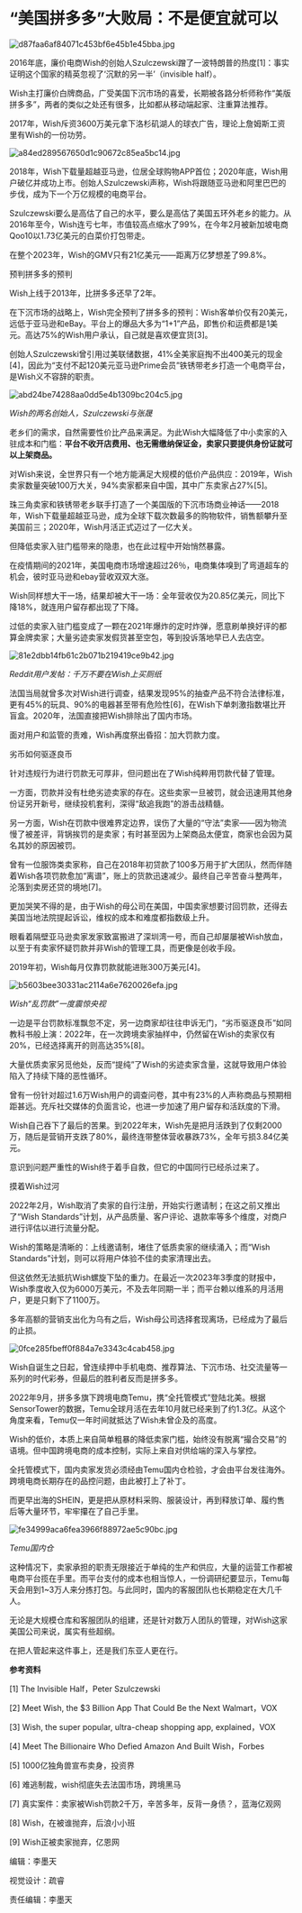 # “美国拼多多”大败局：不是便宜就可以

![d87faa6af84071c453bf6e45b1e45bba.jpg](https://raw.githubusercontent.com/qqhsx/qqnews_image/main/2024/03/17/“美国拼多多”大败局：不是便宜就可以/d87faa6af84071c453bf6e45b1e45bba.jpg)

2016年底，廉价电商Wish的创始人Szulczewski蹭了一波特朗普的热度[1]：事实证明这个国家的精英忽视了‘沉默的另一半’（invisible
half）。

Wish主打廉价白牌商品，广受美国下沉市场的喜爱，长期被各路分析师称作“美版拼多多”，两者的类似之处还有很多，比如都从移动端起家、注重算法推荐。

2017年，Wish斥资3600万美元拿下洛杉矶湖人的球衣广告，理论上詹姆斯工资里有Wish的一份功劳。

![a84ed289567650d1c90672c85ea5bc14.jpg](https://raw.githubusercontent.com/qqhsx/qqnews_image/main/2024/03/17/“美国拼多多”大败局：不是便宜就可以/a84ed289567650d1c90672c85ea5bc14.jpg)

2018年，Wish下载量超越亚马逊，位居全球购物APP首位；2020年底，Wish用户破亿并成功上市。创始人Szulczewski声称，Wish将跟随亚马逊和阿里巴巴的步伐，成为下一个万亿规模的电商平台。

Szulczewski要么是高估了自己的水平，要么是高估了美国五环外老乡的能力。从2016年至今，Wish连亏七年，市值较高点缩水了99%，在今年2月被新加坡电商Qoo10以1.73亿美元的白菜价打包带走。

在整个2023年，Wish的GMV只有21亿美元——距离万亿梦想差了99.8%。

预判拼多多的预判

Wish上线于2013年，比拼多多还早了2年。

在下沉市场的战略上，Wish完全预判了拼多多的预判：Wish客单价仅有20美元，远低于亚马逊和eBay。平台上的爆品大多为“1+1”产品，即售价和运费都是1美元。高达75%的Wish用户承认，自己就是喜欢便宜货[3]。

创始人Szulczewski曾引用过美联储数据，41%全美家庭掏不出400美元的现金[4]，因此为“支付不起120美元亚马逊Prime会员”铁锈带老乡打造一个电商平台，是Wish义不容辞的职责。

![abd24be74288aa0dd5e4b1309bc204c5.jpg](https://raw.githubusercontent.com/qqhsx/qqnews_image/main/2024/03/17/“美国拼多多”大败局：不是便宜就可以/abd24be74288aa0dd5e4b1309bc204c5.jpg)

 _Wish的两名创始人，Szulczewski与张晟_

老乡们的需求，自然需要性价比产品来满足。为此Wish大幅降低了中小卖家的入驻成本和门槛：**平台不收开店费用、也无需缴纳保证金，卖家只要提供身份证就可以上架商品。**

对Wish来说，全世界只有一个地方能满足大规模的低价产品供应：2019年，Wish卖家数量突破100万大关，94%卖家都来自中国，其中广东卖家占27%[5]。

珠三角卖家和铁锈带老乡联手打造了一个美国版的下沉市场商业神话——2018年，Wish下载量超越亚马逊，成为全球下载次数最多的购物软件，销售额攀升至美国前三；2020年，Wish月活正式迈过了一亿大关。

但降低卖家入驻门槛带来的隐患，也在此过程中开始悄然暴露。

在疫情期间的2021年，美国电商市场增速超过26％，电商集体嗅到了弯道超车的机会，彼时亚马逊和ebay营收双双大涨。

Wish同样想大干一场，结果却被大干一场：全年营收仅为20.85亿美元，同比下降18%，就连用户留存都出现了下降。

过低的卖家入驻门槛变成了一颗在2021年爆炸的定时炸弹，愿意刷单换好评的都算金牌卖家；大量劣迹卖家发假货甚至空包，等到投诉落地早已人去店空。

![81e2dbb14fb61c2b071b219419ce9b42.jpg](https://raw.githubusercontent.com/qqhsx/qqnews_image/main/2024/03/17/“美国拼多多”大败局：不是便宜就可以/81e2dbb14fb61c2b071b219419ce9b42.jpg)

_Reddit用户发帖：千万不要在Wish上买厕纸_

法国当局就曾多次对Wish进行调查，结果发现95%的抽查产品不符合法律标准，更有45%的玩具、90%的电器甚至带有危险性[6]，在Wish下单刺激指数堪比开盲盒。2020年，法国直接把Wish排除出了国内市场。

面对用户和监管的责难，Wish再度祭出昏招：加大罚款力度。

劣币如何驱逐良币

针对违规行为进行罚款无可厚非，但问题出在了Wish纯粹用罚款代替了管理。

一方面，罚款并没有杜绝劣迹卖家的存在。这些卖家一旦被罚，就会迅速用其他身份证另开新号，继续投机套利，深得“敌追我跑”的游击战精髓。

另一方面，Wish在罚款中很难界定边界，误伤了大量的“守法”卖家——因为物流慢了被差评，背锅挨罚的是卖家；有时甚至因为上架商品太便宜，商家也会因为莫名其妙的原因被罚。

曾有一位服饰类卖家称，自己在2018年初贷款了100多万用于扩大团队，然而伴随着Wish各项罚款愈加“离谱”，账上的货款迅速减少。最终自己辛苦奋斗整两年，沦落到卖房还贷的境地[7]。

更加哭笑不得的是，由于Wish的母公司在美国，中国卖家想要讨回罚款，还得去美国当地法院提起诉讼，维权的成本和难度都指数级上升。

眼看着隔壁亚马逊卖家发家致富搬进了深圳湾一号，而自己却屡屡被Wish放血，以至于有卖家怀疑罚款并非Wish的管理工具，而更像是创收手段。

2019年初，Wish每月仅靠罚款就能进账300万美元[4]。

![b5603bee30331ac2114a6e7620026efa.jpg](https://raw.githubusercontent.com/qqhsx/qqnews_image/main/2024/03/17/“美国拼多多”大败局：不是便宜就可以/b5603bee30331ac2114a6e7620026efa.jpg)

_Wish“乱罚款”一度震惊央视_

一边是平台罚款标准飘忽不定，另一边商家却往往申诉无门，“劣币驱逐良币”如同教科书般上演：2022年，在一次跨境卖家抽样中，仍然留在Wish的卖家仅有20%，已经选择离开的则高达35%[8]。

大量优质卖家另觅他处，反而“提纯”了Wish的劣迹卖家含量，这就导致用户体验陷入了持续下降的恶性循环。

曾有一份针对超过1.6万Wish用户的调查问卷，其中有23%的人声称商品与预期相距甚远。充斥社交媒体的负面言论，也进一步加速了用户留存和活跃度的下滑。

Wish自己吞下了最后的苦果。到2022年末，Wish先是把月活跌到了仅剩2000万，随后是营销开支跌了80%，最终连带整体营收暴跌73%，全年亏损3.84亿美元。

意识到问题严重性的Wish终于着手自救，但它的中国同行已经杀过来了。

摸着Wish过河

2022年2月，Wish取消了卖家的自行注册，开始实行邀请制；在这之前又推出了“Wish
Standards”计划，从产品质量、客户评论、退款率等多个维度，对商户进行评估以进行流量分配。

Wish的策略是清晰的：上线邀请制，堵住了低质卖家的继续涌入；而“Wish Standards”计划，则可以将用户体验不佳的卖家清理出去。

但这依然无法抵抗Wish螺旋下坠的重力。在最近一次2023年3季度的财报中，Wish季度收入仅为6000万美元，不及去年同期一半；而平台赖以维系的月活用户，更是只剩下了1100万。

多年高额的营销支出化为乌有之后，Wish母公司选择套现离场，已经成为了最后的止损。

![0fce285fbeff0f884a7e3343c4cab458.jpg](https://raw.githubusercontent.com/qqhsx/qqnews_image/main/2024/03/17/“美国拼多多”大败局：不是便宜就可以/0fce285fbeff0f884a7e3343c4cab458.jpg)

Wish自诞生之日起，曾连续押中手机电商、推荐算法、下沉市场、社交流量等一系列的时代彩券，但最后的胜利者反而是拼多多。

2022年9月，拼多多旗下跨境电商Temu，携“全托管模式”登陆北美。根据SensorTower的数据，Temu全球月活在去年10月就已经来到了约1.3亿。从这个角度来看，Temu仅一年时间就抵达了Wish未曾企及的高度。

Wish的低价，本质上来自简单粗暴的降低卖家门槛，始终没有脱离“撮合交易”的语境。但中国跨境电商的成本控制，实际上来自对供给端的深入与掌控。

全托管模式下，国内卖家发货必须经由Temu国内仓检验，才会由平台发往海外。跨境电商长期存在的品控问题，由此被打上了补丁。

而更早出海的SHEIN，更是把从原材料采购、服装设计，再到释放订单、履约售后等大量环节，牢牢攥在了自己手里。

![fe34999aca6fea3966f88972ae5c90bc.jpg](https://raw.githubusercontent.com/qqhsx/qqnews_image/main/2024/03/17/“美国拼多多”大败局：不是便宜就可以/fe34999aca6fea3966f88972ae5c90bc.jpg)

_Temu国内仓_

这种情况下，卖家承担的职责无限接近于单纯的生产和供应，大量的运营工作都被电商平台揽在手里。而平台支付的成本也相当惊人，一份调研纪要显示，Temu每天会用到1~3万人来分拣打包。与此同时，国内的客服团队也长期稳定在大几千人。

无论是大规模仓库和客服团队的组建，还是针对数万人团队的管理，对Wish这家美国公司来说，属实有些超纲。

在把人管起来这件事上，还是我们东亚人更在行。

**参考资料**

[1] The Invisible Half，Peter Szulczewski

[2] Meet Wish, the $3 Billion App That Could Be the Next Walmart，VOX

[3] Wish, the super popular, ultra-cheap shopping app, explained，VOX

[4] Meet The Billionaire Who Defied Amazon And Built Wish，Forbes

[5] 1000亿独角兽宣布卖身，投资界

[6] 难逃制裁，wish彻底失去法国市场，跨境黑马

[7] 真实案件：卖家被Wish罚款2千万，辛苦多年，反背一身债？，蓝海亿观网

[8] Wish，在被谁抛弃，后浪小小班

[9] Wish正被卖家抛弃，亿恩网

编辑：李墨天

视觉设计：疏睿

责任编辑：李墨天

